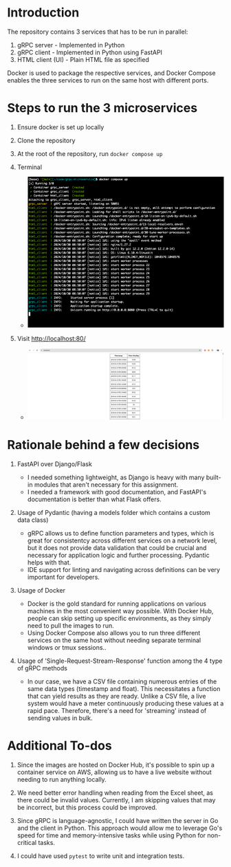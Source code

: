 # Introduction
The repository contains 3 services that has to be run in parallel:

1. gRPC server      - Implemented in Python 
2. gRPC client      - Implemented in Python using FastAPI
3. HTML client (UI) - Plain HTML file as specified

Docker is used to package the respective services, and Docker Compose enables
the three services to run on the same host with different ports.

# Steps to run the 3 microservices

1. Ensure docker is set up locally

2. Clone the repository

3. At the root of the repository, run `docker compose up`

4. Terminal
    - ![](./assets/docker_compose.png)

5. Visit [http://localhost:80/](http://localhost:80/)
    - ![](./assets/html.png)

# Rationale behind a few decisions 
1. FastAPI over Django/Flask
    - I needed something lightweight, as Django is heavy with many built-in modules that aren't necessary for this assignment.
    - I needed a framework with good documentation, and FastAPI's documentation is better than what Flask offers.

2. Usage of Pydantic (having a models folder which contains a custom data class)
    - gRPC allows us to define function parameters and types, which is great for
    consistentcy across different services on a network level, but it does not
    provide data validation that could be crucial and necessary for application
    logic and further processing. Pydantic helps with that.
    - IDE support for linting and navigating across definitions can be very
    important for developers.

3. Usage of Docker
    - Docker is the gold standard for running applications on various machines
    in the most convenient way possible. With Docker Hub, people can skip
    setting up specific environments, as they simply need to pull the images to
    run.
    - Using Docker Compose also allows you to run three different services on
    the same host without needing separate terminal windows or tmux sessions..
    
4. Usage of 'Single-Request-Stream-Response' function among the 4 type of gRPC methods
    - In our case, we have a CSV file containing numerous entries of the same
    data types (timestamp and float). This necessitates a function that can
    yield results as they are ready. Unlike a CSV file, a live system would have
    a meter continuously producing these values at a rapid pace. Therefore,
    there's a need for 'streaming' instead of sending values in bulk.
    
# Additional To-dos
1. Since the images are hosted on Docker Hub, it's possible to spin up a
container service on AWS, allowing us to have a live website without needing to
run anything locally.

2. We need better error handling when reading from the Excel sheet, as there
could be invalid values. Currently, I am skipping values that may be incorrect,
but this process could be improved.

3. Since gRPC is language-agnostic, I could have written the server in Go and
the client in Python. This approach would allow me to leverage Go's speed for
time and memory-intensive tasks while using Python for non-critical tasks.

4. I could have used `pytest` to write unit and integration tests.
